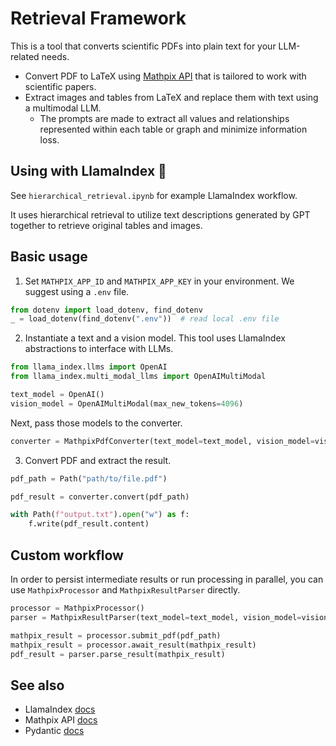 # Retrieval Framework

This is a tool that converts scientific PDFs into plain text for your LLM-related needs.

- Convert PDF to LaTeX using [Mathpix API](https://docs.mathpix.com/#introduction) that is tailored to work with scientific papers.
- Extract images and tables from LaTeX and replace them with text using a multimodal LLM.
  - The prompts are made to extract all values and relationships represented within each table or graph and minimize information loss.

## Using with LlamaIndex 🦙

See `hierarchical_retrieval.ipynb` for example LlamaIndex workflow.

It uses hierarchical retrieval to utilize text descriptions generated by GPT together to retrieve original tables and images.

## Basic usage

1. Set `MATHPIX_APP_ID` and `MATHPIX_APP_KEY` in your environment. We suggest using a `.env` file.

```python
from dotenv import load_dotenv, find_dotenv
_ = load_dotenv(find_dotenv(".env"))  # read local .env file
```

2. Instantiate a text and a vision model. This tool uses LlamaIndex abstractions to interface with LLMs.

```python
from llama_index.llms import OpenAI
from llama_index.multi_modal_llms import OpenAIMultiModal

text_model = OpenAI()
vision_model = OpenAIMultiModal(max_new_tokens=4096)
```

Next, pass those models to the converter.

```python
converter = MathpixPdfConverter(text_model=text_model, vision_model=vision_model)
```

3. Convert PDF and extract the result.

```python
pdf_path = Path("path/to/file.pdf")

pdf_result = converter.convert(pdf_path)

with Path(f"output.txt").open("w") as f:
    f.write(pdf_result.content)
```

## Custom workflow

In order to persist intermediate results or run processing in parallel,
you can use `MathpixProcessor` and `MathpixResultParser` directly.

```python
processor = MathpixProcessor()
parser = MathpixResultParser(text_model=text_model, vision_model=vision_model)

mathpix_result = processor.submit_pdf(pdf_path)
mathpix_result = processor.await_result(mathpix_result)
pdf_result = parser.parse_result(mathpix_result)
```

## See also

- LlamaIndex [docs](https://docs.llamaindex.ai/en/stable/getting_started/starter_example.html)
- Mathpix API [docs](https://docs.mathpix.com/#introduction)
- Pydantic [docs](https://docs.pydantic.dev/latest/api/base_model/)
